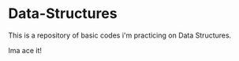 # Data-Structures
This is a repository of basic codes i'm practicing on Data Structures.

Ima ace it!

